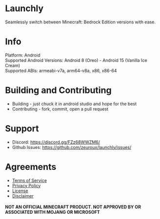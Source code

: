 # Launchly
Seamlessly switch between Minecraft: Bedrock Edition versions with ease.

# Info
Platform: Android<br>
Supported Android Versions: Android 8 (Oreo) - Android 15 (Vanilla Ice Cream)<br>
Supported ABIs: armeabi-v7a, arm64-v8a, x86, x86-64

# Building and Contributing

- Building - just chuck it in android studio and hope for the best
- Contributing - fork, commit, open a pull request


# Support
- Discord: https://discord.gg/FZz68WWZM6/
- Github Issues: https://github.com/zeuroux/launchly/issues/

# Agreements
- [Terms of Service](TERMS.md)
- [Privacy Policy](POLICY.md)
- [License](LICENSE)
- [Disclaimer](DISCLAIMER.md)

#### NOT AN OFFICIAL MINECRAFT PRODUCT. NOT APPROVED BY OR ASSOCIATED WITH MOJANG OR MICROSOFT
